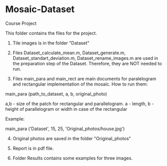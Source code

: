 # Mosaic-Dataset
Course Project

This folder contains the files for the project. 

1. Tile images is in the folder "Dataset"
2. Files Dataset_calculate_mean.m, Dataset_generate.m, Dataset_standart_deviation.m, 
	 Dataset_rename_images.m are used in the preparation step of the Dataset. 
	Therefore, they are NOT needed to run.

3. Files main_para and main_rect are main documents for paralelogram and rectangular 
implementation of the mosaic. How to run them: 

main_para (path_to_dataset, a, b, original_photo)

a,b - size of the patch for rectangular and parallelogram. 
a - length, b - height of parallelogram or width in case of the rectangular

Example: 

main_para ('Dataset', 15, 25, 'Original_photos/house.jpg')


4. Original photos are saved in the folder "Original_photos"

5. Report is in pdf file. 

6. Folder Results contains some examples for three images.   

